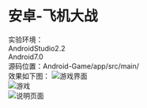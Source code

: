 # 安卓-飞机大战
实验环境：  
AndroidStudio2.2  
Android7.0  
源码位置：Android-Game/app/src/main/  
效果如下图：
![游戏界面](https://github.com/lwp-6/Android-Game/blob/master/img/img1.png)  
![游戏](https://github.com/lwp-6/Android-Game/blob/master/img/img2.jpg)  
![说明页面](https://github.com/lwp-6/Android-Game/blob/master/img/img3.png)
